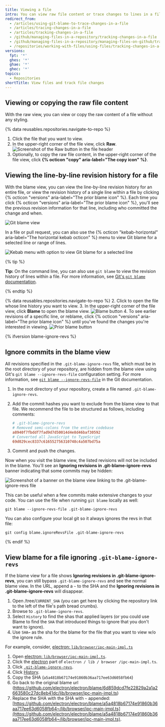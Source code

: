 ```yaml
---
title: Viewing a file
intro: You can view raw file content or trace changes to lines in a file and discover how parts of the file evolved over time.
redirect_from:
  - /articles/using-git-blame-to-trace-changes-in-a-file
  - /articles/tracing-changes-in-a-file
  - /articles/tracking-changes-in-a-file
  - /github/managing-files-in-a-repository/tracking-changes-in-a-file
  - /github/managing-files-in-a-repository/managing-files-on-github/tracking-changes-in-a-file
  - /repositories/working-with-files/using-files/tracking-changes-in-a-file
versions:
  fpt: '*'
  ghes: '*'
  ghae: '*'
  ghec: '*'
topics:
  - Repositories
shortTitle: View files and track file changes
---
```

## Viewing or copying the raw file content

With the raw view, you can view or copy the raw content of a file without any styling.

{% data reusables.repositories.navigate-to-repo %}
1. Click the file that you want to view.
2. In the upper-right corner of the file view, click **Raw**.
![Screenshot of the Raw button in the file header](/assets/images/help/repository/raw-file-button.png)
3. Optionally, to copy the raw file content, in the upper-right corner of the file view, click **{% octicon "copy" aria-label="The copy icon" %}**.

## Viewing the line-by-line revision history for a file

With the blame view, you can view the line-by-line revision history for an entire file, or view the revision history of a single line within a file by clicking {% octicon "versions" aria-label="The prior blame icon" %}. Each time you click {% octicon "versions" aria-label="The prior blame icon" %}, you'll see the previous revision information for that line, including who committed the change and when.

![Git blame view](/assets/images/help/repository/git_blame.png)

In a file or pull request, you can also use the {% octicon "kebab-horizontal" aria-label="The horizontal kebab octicon" %} menu to view Git blame for a selected line or range of lines.

![Kebab menu with option to view Git blame for a selected line](/assets/images/help/repository/view-git-blame-specific-line.png)

{% tip %}

**Tip:** On the command line, you can also use `git blame` to view the revision history of lines within a file. For more information, see [Git's `git blame` documentation](https://git-scm.com/docs/git-blame).

{% endtip %}

{% data reusables.repositories.navigate-to-repo %}
2. Click to open the file whose line history you want to view.
3. In the upper-right corner of the file view, click **Blame** to open the blame view.
![Blame button](/assets/images/help/repository/blame-button.png)
4. To see earlier revisions of a specific line, or reblame, click {% octicon "versions" aria-label="The prior blame icon" %} until you've found the changes you're interested in viewing.
![Prior blame button](/assets/images/help/repository/prior-blame-button.png)

{% ifversion blame-ignore-revs %}

## Ignore commits in the blame view

All revisions specified in the `.git-blame-ignore-revs` file, which must be in the root directory of your repository, are hidden from the blame view using Git's `git blame --ignore-revs-file` configuration setting. For more information, see [`git blame --ignore-revs-file`](https://git-scm.com/docs/git-blame#Documentation/git-blame.txt---ignore-revs-fileltfilegt) in the Git documentation.

1. In the root directory of your repository, create a file named `.git-blame-ignore-revs`.
2. Add the commit hashes you want to exclude from the blame view to that file. We recommend the file to be structured as follows, including comments:

    ```ini
    # .git-blame-ignore-revs
    # Removed semi-colons from the entire codebase
    a8940f7fbddf7fad9d7d50014d4e8d46baf30592
    # Converted all JavaScript to TypeScript
    69d029cec8337c616552756310748c4a507bd75a
    ```

3. Commit and push the changes.

Now when you visit the blame view, the listed revisions will not be included in the blame. You'll see an **Ignoring revisions in .git-blame-ignore-revs** banner indicating that some commits may be hidden:

![Screenshot of a banner on the blame view linking to the .git-blame-ignore-revs file](/assets/images/help/repository/blame-ignore-revs-file.png)

This can be useful when a few commits make extensive changes to your code. You can use the file when running `git blame` locally as well:

```shell
git blame --ignore-revs-file .git-blame-ignore-revs
```

You can also configure your local git so it always ignores the revs in that file:

```shell
git config blame.ignoreRevsFile .git-blame-ignore-revs
```

{% endif %}

## View blame for a file ignoring `.git-blame-ignore-revs`

If the blame view for a file shows **Ignoring revisions in .git-blame-ignore-revs**, you can still bypass `.git-blame-ignore-revs` and see the normal blame view. In the URL, append a `~` to the SHA and the **Ignoring revisions in .git-blame-ignore-revs** will disappear.

1. Open /tree/`CURRENT_SHA` (you can get here by clicking the repository link to the left of the file's path bread crumbs).
2. Browse to `.git-blame-ignore-revs`.
3. Select `History` to find the shas that applied layers (or you could use Blame to find the `SHA` that introduced things to ignore that you don't want to ignore).
4. Use `SHA`**`~`** as the sha for the blame for the file that you want to view w/o the ignore rule.

For example, consider, [electron: `lib/browser/ipc-main-impl.ts`](https://github.com/electron/electron/blame/6d859dcd7fe22829a2a1a2663580c27dc8eb41dc/lib/browser/ipc-main-impl.ts)

1. Open [electron: `lib/browser/ipc-main-impl.ts`](https://github.com/electron/electron/blame/6d859dcd7fe22829a2a1a2663580c27dc8eb41dc/lib/browser/ipc-main-impl.ts).
2. Click the [electron](https://github.com/electron/electron/tree/6d859dcd7fe22829a2a1a2663580c27dc8eb41dc) part of `electron / lib / browser /ipc-main-impl.ts`.
3. Click [`.git-blame-ignore-revs`](https://github.com/electron/electron/blob/6d859dcd7fe22829a2a1a2663580c27dc8eb41dc/.git-blame-ignore-revs).
4. Click [History](https://github.com/electron/electron/commits/a5a4818b67174e91860b36aa717ee63d6058fb64/.git-blame-ignore-revs).
5. Copy the SHA (`a5a4818b67174e91860b36aa717ee63d6058fb64`)
6. Go back to the original blame url (https://github.com/electron/electron/blame/6d859dcd7fe22829a2a1a2663580c27dc8eb41dc/lib/browser/ipc-main-impl.ts)
7. Replace the SHA with the SHA with `~` appended: [https://github.com/electron/electron/blame/a5a4818b67174e91860b36aa717ee63d6058fb64~/lib/browser/ipc-main-impl.ts](https://github.com/electron/electron/blame/a5a4818b67174e91860b36aa717ee63d6058fb64~/lib/browser/ipc-main-impl.ts).

